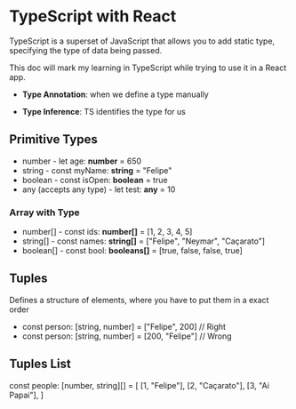 # TypeScript with React

TypeScript is a superset of JavaScript that allows you to add static type, specifying the type of data being passed.

This doc will mark my learning in TypeScript while trying to use it in a React app.

- **Type Annotation**: when we define a type manually

- **Type Inference**: TS identifies the type for us

## Primitive Types

- number - let age: **number** = 650
- string - const myName: **string** = "Felipe"
- boolean - const isOpen: **boolean** = true
- any (accepts any type) - let test: **any** = 10

### Array with Type
- number[] - const ids: **number[]** = [1, 2, 3, 4, 5]
- string[] - const names: **string[]** = ["Felipe", "Neymar", "Caçarato"]
- boolean[] - const bool: **booleans[]** = [true, false, false, true]


## Tuples
Defines a structure of elements, where you have to put them in a exact order
- const person: [string, number] = ["Felipe", 200] // Right
- const person: [string, number] = [200, "Felipe"] // Wrong

## Tuples List
const people: [number, string][] = [
[1, "Felipe"],
[2, "Caçarato"],
[3, "Ai Papai"],
]
